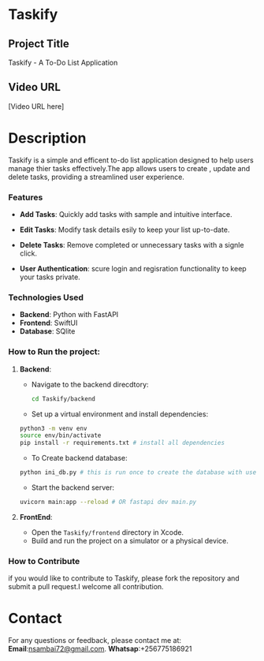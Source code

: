 # Taskify

## Project Title
Taskify - A To-Do List Application

## Video URL
[Video URL here]

# Description
Taskify is a simple and efficent  to-do list application designed to help users manage thier tasks effectively.The app allows users
to create , update and delete tasks, providing a streamlined
user experience.

### Features 

- **Add Tasks**: Quickly add tasks with sample and intuitive interface.
- **Edit Tasks**: Modify task details esily to keep your list up-to-date.

- **Delete Tasks**: Remove completed or unnecessary tasks with a signle click.

- **User Authentication**: scure login and regisration functionality to keep your tasks private.

### Technologies Used

- **Backend**:  Python with FastAPI
- **Frontend**: SwiftUI
- **Database**: SQlite


### How to Run the project:
1. **Backend**:
    - Navigate to the backend direcdtory:
        ```bash
        cd Taskify/backend
        ```
    - Set up a virtual environment and install dependencies:
    ```bash
    python3 -m venv env
    source env/bin/activate
    pip install -r requirements.txt # install all dependencies 
    ```
    - To Create backend database:
    ```bash
    python ini_db.py # this is run once to create the database with user and task  tables
    ```

    - Start the backend server:
    ```bash
    uvicorn main:app --reload # OR fastapi dev main.py
    ```


2. **FrontEnd**:
   - Open the `Taskify/frontend` directory in Xcode.
   - Build and run the project on a simulator or a physical device.

### How to Contribute
if you would like to contribute to Taskify, please fork the repository and submit a pull  request.I welcome all contribution.

# Contact 
For any questions or feedback, please contact me at: **Email**:nsambai72@gmail.com.
**Whatsap**:+256775186921

